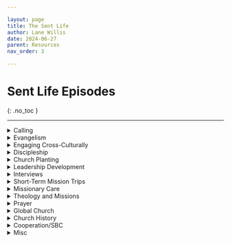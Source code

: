 ```yaml
---

layout: page
title: The Sent Life
author: Lane Willis
date: 2024-06-27
parent: Resources
nav_order: 3

---
```


# Sent Life Episodes
{: .no_toc }

---

<details closed markdown="block">
  <summary>
    Calling
  </summary>

#### November 2020: Episode 24 [What are You Going to Do with Your Life with JD Greear](https://open.spotify.com/episode/0Dfe3GcFlkqYuhhSUIYn5Y?si=YWMVdKiQSRyXUqwNs9RmVQ){:target="_blank"}

#### January 2021: Episode 30 [Seeking and Discerning the Call to Gospel Ministry](https://open.spotify.com/episode/0xw9bcFPgxlb6ae3J5OdTD?si=7aqQhXHUQLGcAACpJtNjGg){:target="_blank"}

#### April 2021: Episode 43 [What’s My Next Step to the Mission Field? The IMB (International Mission Board) Process](https://open.spotify.com/episode/43rELE7it0LARnFSTE8DvG?si=AlKVFy0uSDe84vu0THz9PQ){:target="_blank"}

#### March 2022: Episode 64 [Calling Out the Called](https://open.spotify.com/episode/42KvB3ZTHFQvI0Wod5XXmO?si=7fcWCsVbQYWaAXscdzvmEQ){:target="_blank"}

#### October 2023: Episode 104 [How do I get from Calling to the Mission Field? With Rick Fraley](https://open.spotify.com/episode/3FXAt3SXWtOxRXvkE9Qp2M?si=9_hUi-UKSBOjftSsRaRfVg){:target="_blank"}

</details>

<details closed markdown="block">
  <summary>
    Evangelism
  </summary>

#### July 2020: Episode 7 [Sharing Jesus without Freaking Out](https://open.spotify.com/episode/7Jp3g9BdLKpaVhJqVDI4Ju?si=940yJY2tT5e96B2UeKwkjQ){:target="_blank"}

#### July 2020: Episode 9 [Helping Your Church Engage the Community](https://open.spotify.com/episode/0cgyOsrgaMLwjcTI5pCydz?si=VsctzpeyRIyy_V2S5MJ90A){:target="_blank"}

#### March 2021: Episode 35 [Mission as Hospitality](https://open.spotify.com/episode/0wrz7q2Glknm5kk0fEG5ok?si=hdiEulxQRTer9IkMieuQNw){:target="_blank"}

#### November 2021: Episode 54 [Embracing the Discomfort of Evangelism](https://open.spotify.com/episode/1Pkhmijer98QlHQK54527J?si=_9f_eBwPSdCE6Bu8jOjS4Q){:target="_blank"}

#### December 2021: Episode 58 [Selfish Holidays? Or Christ-Centered Holidays?](https://open.spotify.com/episode/6glqyCNbL9KLfXqJLPZCed?si=TZVz8VPMQi6-4qpuk8HZeA){:target="_blank"}

#### January 2022: Episode 59 [Making the Most out of a New Year](https://open.spotify.com/episode/3OPNUIliQB05WjfNMqqOM3?si=IoW3QXGxRcqJRIYphkT7CA){:target="_blank"}

#### January 2022: Episode 60 [Who’s Your One?](https://open.spotify.com/episode/6ZqhXacfuzS1UXfwsQGFN9?si=6ic4JVJXSk-4bRhHJqWo8A){:target="_blank"}

#### February 2022: Episode 62 [Cross-Cultural Evangelism](https://open.spotify.com/episode/54WKGWv3nhuPMpkl2EoZKl?si=NqMvMcBHQ7qYZMvLFV2kPA){:target="_blank"}

#### January 2023: Episode 84 [Using Evangelism to Fulfill the Great Commission](https://open.spotify.com/episode/5Vx0gdcirp7oHlFbKzsJwH?si=z1L9IGc_T_iQiHWbhILXyQ){:target="_blank"}

#### March 2023: Episode 90 [Evangelism as a Team Effort](https://open.spotify.com/episode/2ozvdTbQ4VMCmZMEnSRZFg?si=mDpXDDfLS1GiAH14l8pB1g){:target="_blank"}

#### March 2023: Episode 92 [How to Practically Share Your Faith with Dr. Beougher](https://open.spotify.com/episode/0j7oQyEPPEDBYM5lwgKUUp?si=tvSiElhKS6qlR3m0CZSz9Q){:target="_blank"}

#### April 2023: Episode 95 [Leveraging Your Easter Weekend](https://open.spotify.com/episode/6J0vghpQr0ILDjiUnoQeOV?si=BX8jxN7RSFqe-6uRH3m03A){:target="_blank"}

#### April 2023: Episode 96 [Practical Tools for Effective Evangelism](https://open.spotify.com/episode/6okBASfIOd9d6dD412vNbk?si=ijB4pQmzRaKgX0i1Rqk0zg){:target="_blank"}

#### April 2023: Episode 98 [How the Church Can Engage Their Communities](https://open.spotify.com/episode/1tKNm7LSH4UBsOqCwWzOtl?si=VxUCIW-jQXmn5PAfKEx7Yw){:target="_blank"}

#### May 2023: Episode 99 [NAMB Evangelism Strategies with Dr. Kevin Ezell](https://open.spotify.com/episode/5Ihnx7cK8dEDufCA6JHHan?si=J88MWePvTvyGPb_8qQfUGA){:target="_blank"}

#### May 2023: Episode 100 [How Well is Your Church Doing with Evangelism? With Dr. Lawless](https://open.spotify.com/episode/2u82XRlp4KGET7r12xCzbZ?si=trHwzerGQKibvE1MDv2YtQ){:target="_blank"}

#### December 2023: Episode 111 [Leveraging Your Christmas for the Great Commission](https://open.spotify.com/episode/43HM7DBisxOyA7NgMnfdTy?si=-UfRHBOQQPqTgOb9rFUa9g){:target="_blank"}

#### January 2024: Episode 112 [Equipping Church Members to Share the Gospel with Jerry McCorkle](https://open.spotify.com/episode/64scLz7Upl8iXqVlI72tBJ?si=v54oxK6lQYmu9rh1L7Su8g){:target="_blank"}

#### February 2024: Episode 113 [Using the Gospel as a Filter for Ministry Relationships](https://open.spotify.com/episode/0WQha4AcugjvzD7G9LAarg?si=eMup5k-TS9uYv6vEA0CqhA){:target="_blank"}

#### March 2024: Episode 119 [The Bible as our Best Evangelism Tool](https://open.spotify.com/episode/67jSYf3LbTaQf09AmO6AYF?si=6ZXbZV3tS6ybDWw0cBL08Q){:target="_blank"}

#### April 2024: Episode 123 [Cultivating a Lifestyle of Evangelism with Timothy Waters](https://open.spotify.com/episode/2twpKpKh3GUJA8zCDbxebe?si=PQj3HELLSwGZmKCr2bGAtQ){:target="_blank"}

#### May 2024: Episode 125 [Leveraging Your Summer for the Great Commission](https://open.spotify.com/episode/2pBlKQvoYb8AEpt6xTY4g7?si=cgOEoImKRcOiPOjvR6ZxKg){:target="_blank"}

</details>

<details closed markdown="block">
  <summary>
    Engaging Cross-Culturally
  </summary>

#### March 2021: Episode 38 [Go and Tell ESL](https://open.spotify.com/episode/2naT435plkkj9mzN1dMuj0?si=hVQnMpfkSTWYqpYubWjh2Q){:target="_blank"}

#### October 2021: Episode 52 [Sharing the Gospel with our Muslim Neighbors](https://open.spotify.com/episode/1brIEMEQ9VuT2em8A8IdHS?si=YjrjAOiRRDqa3V-a9jUXKg){:target="_blank"}

#### December 2021: Episode 57 [Reaching People from Different Cultures](https://open.spotify.com/episode/7E9Z1nBaNquyukdXQzFkZa?si=NSHqI56yR62VIVJd1nd0QQ)

#### March 2023: Episode 93 [Evangelizing our Foreign-Born Neighbors](https://open.spotify.com/episode/3pAnN7ngFDwMiDCBavOq8u?si=6IY-NrKXS-6BDvj3UxZoaA){:target="_blank"}

#### May 2024: Episode 124 [Engaging Internationals on the Field and In Our Communities](https://open.spotify.com/episode/3FbICqqaSsxXw2ZNdNI28X?si=4Dcdp3vRRLODrE4N3IdWnA){:target="_blank"}

</details>

<details closed markdown="block">
  <summary>
    Discipleship
  </summary>

#### October 2021: Episode 51 [Using Bible in Disciple-Making](https://open.spotify.com/episode/2tZcQEynY2xmSfsCnJGZo8?si=vgL-h6J1SaqVIADjA5cxGw){:target="_blank"}

#### February 2023: Episode 87 [Explaining Generational Discipleship with Dr. Robinson](https://open.spotify.com/episode/7zHAhGJlzllZhJn2uUdR66?si=3KxkPr51QdCCWQB6EkAQRA){:target="_blank"}

#### February 2023: Episode 89 [Explaining Generational Discipleship with Dr. Hirt](https://open.spotify.com/episode/7Hujlyu0Vr2KKtYmEEfOZl?si=u_eGwjWjTUGc7rduHi5qRw){:target="_blank"}

</details>
 
<details closed markdown="block">
  <summary>
    Church Planting
  </summary>

#### August 2020: Episode 12 [House Church Matters](https://open.spotify.com/episode/5aET3hk30LE69WuZ4evfPI?si=WMx0P1bvSvmW8eicdmIsbQ){:target="_blank"}

#### September 2020 Episode 15 [Church Planting in the Times of COVID](https://open.spotify.com/episode/0UKJe3d9ATJY73fER2lshV?si=wdgaflIVRFaxDDMVrXfNaA){:target="_blank"}

#### September/October 2020: Episodes 17, 18, and 20 Church Planting in Chaotic Circumstances 

##### [Part 1](https://open.spotify.com/episode/2jgGK7ml196KPPUgDwGQjM?si=zPeF-Z6SSreyrskimOABVg){:target="_blank"}

##### [Part 2](https://open.spotify.com/episode/2kxYLmr73qB4rCal0L1fxI?si=5deD9JoCQWqP4GPcnhyKLg){:target="_blank"}

##### [Part 3](https://open.spotify.com/episode/5Z4Ruz38QltKSHtV5Wuhzh?si=OFOlzEbMQAOSciQzbhCUKw){:target="_blank"}

#### May 2021: Episode 44 [All Churches Can and Should Plant New Churches](https://open.spotify.com/episode/4Ao7gB8odY8s4TxgnbFWeL?si=x8qDbKunQBqusgeS0P0BLA){:target="_blank"}

#### February 2024: Episode 116 [How SendNC Helps Churches Plant Churches](https://open.spotify.com/episode/15S3IDCR9HCWq1zGTkUt8e?si=IbDlAIhIQMq2ZX-mcagDJA)

</details>

<details closed markdown="block">
  <summary>
    Leadership Development
  </summary>

#### September 2020 Episode 16 [Are You a Potential Church Planter?](https://open.spotify.com/episode/4PbAC5qyQYqJGc3omP3PYn?si=5RQHKnKeS8eLpWgtRncXLw)

#### December 2022: Episode 82 [Equipping Leaders for the Missionary Task](https://open.spotify.com/episode/0RURoUi8wfCQiIvupJt6NX?si=676fQe4vQKyhWJEGkFXpiA){:target="_blank"}

#### October 2023: Episode 103 [How Does Church Growth Fuel Sending? With Andrew Hopper](https://open.spotify.com/episode/1vyJai1uAuTwEgal9LyHMD?si=OyBmiyZMQTOci0fchgV9sg){:target="_blank"}

#### December 2023: Episode 110 [The Crucial Role of the Church in Developing Missionaries with Meridith Graves](https://open.spotify.com/episode/4nzidLOCX40sDjLtW92nIS?si=mBMF9HEZTIOjZb19OvSpoA){:target="_blank"}

</details>

<details closed markdown="block">
  <summary>
    Interviews
  </summary>

#### July 2020: Episode 8 [One Hope](https://open.spotify.com/episode/2ZPgfYNUNdCelQtUbcYsxj?si=bEISbQ9PTQSwYMJvO5qHng){:target="_blank"}

#### August 2020: Episodes 10-11 Getting to Know Our LDS Neighbors 

##### [Part 1](https://open.spotify.com/episode/7lELXtVs2Ooi0CdrXesr02?si=gdBN6_2PRDeW7Z7PQmqtDA){:target="_blank"}

##### [Part 2](https://open.spotify.com/episode/2ZnhWk91t7IDEwOYzutvmH?si=pPbECIcOR8Kjd8CnWvBHIA){:target="_blank"}

#### October 2020: Episode 21 [Before You Vote with David Platt](https://open.spotify.com/episode/7uGHJk5JRgMRgrRqACtUJA?si=hAgw9YnCRd-ASveFjbzJqg){:target="_blank"}

#### December 2020: Episode 28 [Lottie Moon Christmas Offering with Dr. Akin](https://open.spotify.com/episode/6hDX7PG8cb4HRTHhrMmxli?si=4fj_-9bwSjy3Pp-Hh0nkXg){:target="_blank"}

#### January 2021: Episode 29 [The Importance of Missions with Dr. Braswell](https://open.spotify.com/episode/55q1FMuKxbvdlLXN8O6HzK?si=RtA7p_RwSs6IkRDbrVMADA){:target="_blank"}

#### September 2021: Episode 47 [When Doors Close with Carol Ghattas](https://open.spotify.com/episode/5HX5lzbTgZ9hHwsKGkHoKk?si=Yqy6CciHSVGQ2ZnYdhN48w){:target="_blank"}

#### September 2021: Episode 50 [Fill the Tank Sunday with Todd Unzicker](https://open.spotify.com/episode/2Kv5xDfgHEG9eG8m4b6OxB?si=zSpJyyc8SCWhnxskr6e0ZA){:target="_blank"}

#### April 2022: Episode 66 [The Real Cost of Social Media](https://open.spotify.com/episode/5htz3XcpEBeTR9l7P4yEGK?si=PzTOAlRGQnKO4FaEJlKZfg){:target="_blank"}

#### November 2022: Episode 77 [Using Advent Block to Glorify Christ](https://open.spotify.com/episode/6rAeOraZMrGN2aKye05Nfj?si=FS44shbAQ925burRZecocg){:target="_blank"}

#### March 2023: Episode 94 [The Realities of Social Media with Chris Martin](https://open.spotify.com/episode/7rd95RNnxTR8C2HMV8klZy?si=2AlCbw0dSOGzt-ReK2R_3g){:target="_blank"}

#### October 2023: Episode 102 [Biblical Translation and the Great Commission with Dr. Quarles](https://open.spotify.com/episode/2eYubfkNCF9yaLICBLW4Ox?si=_89hrAgmS3eHQbl8g8OYbA){:target="_blank"}

#### November 2023: Episode 107 [Lottie Moon: The Girl Who Reached the World with Dr. Amy Whitfield](https://open.spotify.com/episode/4RtmB7brUpfnddsyaM0XqB?si=X-4e2UFsTt-DU4TH3MOh3Q){:target="_blank"}

#### December 2023: Episode 109 [Visual Learning and Missions with Walter Bowen](https://open.spotify.com/episode/7MGiFFacV3lNLLG0wlBwWD?si=lKT7SdGhSjOpi7gZKAfWVg){:target="_blank"}

#### March 2024: Episode 117 [How to Talk to Our Kids about the Great Commission with Meredith Cook](https://open.spotify.com/episode/181OfybJL9jYL7WpxDYeND?si=0BCBKr6PQ_-_thVlN456Wg){:target="_blank"}

#### March 2024: Episode 118 [Language Learning and Missions with George Watts](https://open.spotify.com/episode/1iVvxMwqaMeYtj5V3lYLm7?si=SVOQHWcwTZOSQGjew6QfNQ){:target="_blank"}

</details>

<details closed markdown="block">
  <summary>
    Short-Term Mission Trips
  </summary>

#### June 2020: Episode 2 [Critical Questions for STMs](https://open.spotify.com/episode/05UFbBuu6jsYNtFc1CJXY1?si=i2ggBgqPTUCmVKvOMyT2-Q){:target="_blank"}

#### July 2020: Episode 6 [Virtual Short-term Missions](https://open.spotify.com/episode/3Trm2zADITdDqltCvqifGC?si=sDF6y-lqSHiVtphLM6N8aA){:target="_blank"}

#### April 2021: Episode 42 [Are STMs Back?](https://open.spotify.com/episode/0W2OC0AjoZryN34cZA5COx?si=hvz6DFxFQresxWbZLIGykA){:target="_blank"}

#### December 2021: Episode 56 [How to Avoid STM Pitfalls](https://open.spotify.com/episode/75ltwTz33b3aeUd7VhlWnY?si=MdnGKa_bRXKKPpx2tNbXIQ){:target="_blank"}

#### October 2022: Episode 75 [Mobilization Through STMs](https://open.spotify.com/episode/29IZm0YXUCkaSCgu0xtX8s?si=hA0cyXZyT_izkxz_mOytxA){:target="_blank"}

#### April 2024: Episode 120 [The Value of STMs with Chloe and William](https://open.spotify.com/episode/455tqdodxbMTNms0ScrXf3?si=-KXbdU4TSE2jF0kw-5-ijQ){:target="_blank"}

#### April 2024: Episode 121 [The Value of STMs with Walter Bowen](https://open.spotify.com/episode/0bz74DoLcbDueTqKUVAfGr?si=rs3xwDnhSryV4HeeJ5VveA){:target="_blank"}

</details>

<details closed markdown="block">
  <summary>
    Missionary Care
  </summary> 

#### November 2020: Episode 23 [Missionary Care and Counseling](https://open.spotify.com/episode/039oTSOUaD31h6j39a5Lcz?si=Ut1H9qLzSNe-It9d1aMf2w)

#### February 2021: Episode 31 [Missionaries Need the Bible](https://open.spotify.com/episode/3ABYf2St4xZqCClLxSgz0e?si=78uzjYZxRjavM2EOTFpo9g)

#### October 2022: Episode 76 [Realities of Overseas Missions with Carol Ghattas](https://open.spotify.com/episode/0hLdaGNPztXsn0sl1wMBqb?si=mWZuvX29R3GhPTtSm6eg7Q)

#### November 2022: Episodes 78-81 Caring for the Mobilized 

##### [Part 1](https://open.spotify.com/episode/0KGbJIcqVVRp3mEqF3gZ2W?si=sAxiNiI6THqtC-mABgPDnQ){:target="_blank"}

##### [Part 2](https://open.spotify.com/episode/1iCVpBdjfmdqMngI0wMlnd?si=o64eDE3iTF2oLjQUrW-dlA){:target="_blank"}

##### Part 3: https://open.spotify.com/episode/4cCiJIPjwSbfHRfZWwsER5?si=Y10JR_6vRrO4aa7Ma3UbTg 

##### Part 4: https://open.spotify.com/episode/3C1tiQfv6xN4ErgXW0EY5K?si=RZhMBK8kSle6ZE631vz_rA 

#### December 2022: Episode 83 [Caring for Sent Ones During the Holiday Season](https://open.spotify.com/episode/2dC1ADHm8gJ0P1RLVGHaaS?si=ycGKCCWHTVOsOrHlP7zBBg){:target="_blank"}

#### November 2023: Episode 108 [Identifying and Addressing Burnout in Ministry with Dr. Tate Cockrell](https://open.spotify.com/episode/4m2mpvuuwa5Cs41Na6uaFR?si=MQelIgs3RxudN98Idyd6yA){:target="_blank"}

</details>

<details closed markdown="block">
  <summary>
    Theology and Missions
  </summary>

#### June 2020: Episode 1 [COVID-19 and God’s Mission](https://open.spotify.com/episode/4D3xGFG80sooAHbmG6zGJI?si=a23H6MVHTSiEe3-plOURaQ){:target="_blank"}

#### June 2020: Episode 4 [What Happens to Those Who Have Never Heard the Gospel](https://open.spotify.com/episode/7yna1FB9jTJUV9CHyRbbra?si=qDoMQsuYRQeI47B5brGDPw){:target="_blank"}

#### July 2020: Episode 5 [Does the Great Commission Require Us to Go?](https://open.spotify.com/episode/2TfZcz4tUtPszMstEAIBmL?si=yZwb5aHsQaWaOcpU5gHXlg){:target="_blank"}

#### February 2021: Episode 32 [Who is a Missionary?](https://open.spotify.com/episode/2oJveotLAklSZ11207jhwu?si=BKYbI7LAQJaTnKY4H-mACw){:target="_blank"}

#### March 2021: Episode 39 [The Living Hope in Missions](https://open.spotify.com/episode/6M9tbDTob7qOn9qlfMVnSO?si=0SIerezhThae9uPBM_9y7A){:target="_blank"}

#### April 2021: Episode 41 [The Sending Church Defined](https://open.spotify.com/episode/38EqywTpTK1Q3BVlGyGRAn?si=xAW8MuTDSaa__r6BXErsSA){:target="_blank"}

#### April 2022: Episode 65 [Developing an Apostolic Imagination with JD Payne](https://open.spotify.com/episode/2xgx9MN2tbLY02nrvCXdP4?si=Ch6aLgnWTLG0_MMl1OFnZA){:target="_blank"}

#### October 2022: Episode 74 [Redefining People and Places with Matthew Hirt](https://open.spotify.com/episode/4qmC9X6HnaudLfvjoOCFt6?si=NoMLqAvJT9iHDMCuObo3uw){:target="_blank"}

#### January 2023: Episode 85 [What is Conversion? With Dr. McKinion](https://open.spotify.com/episode/1KoIsJ1jUGW7KBmMgU3kSs?si=0DgSH0iCTyuYeHZfFNxtXA){:target="_blank"}

#### January 2023: Episode 86 [How Does Conversion Happen? With Dr. McKinion](https://open.spotify.com/episode/5f9ZGmxmkrCcByMEdgcRy2?si=QGP0zSPJQVGJpTH24xi66g){:target="_blank"}

#### February 2023: Episode 88 [What Happens if They do not Hear?](https://open.spotify.com/episode/7GCTVRS8HNRe88GsmPv9xW?si=W3HfALDvQJ2N6KoqaU5WGg){:target="_blank"}

#### August 2023: Summer Episode, [From the Four Corners: Polycentric Missions](https://open.spotify.com/episode/5M4VZWbaQpsVvvcFdcQFMJ?si=WW0q7Hu-SWymGmFnKV_t2A){:target="_blank"}

#### October 2023: Episode 101 [Foggy Words](https://open.spotify.com/episode/4Wby7S1zW4UJwMsOtR7AcB?si=UX6gfL1-Q1-2u4friYSfMA){:target="_blank"}

#### November 2023: Episode 105 [Foggy Words Part 2](https://open.spotify.com/episode/5Pz40bLk0RHQo1a6iQeSwM?si=hnNQL9AxQ_qls4WNPz-hCw){:target="_blank"}

#### November 2023: Episode 106 [Foggy Words Part 3](https://open.spotify.com/episode/3HCb0seohvfwstXalrSgll?si=9-zT45_5TRuGCeoTn37IaQ){:target="_blank"}

#### February 2024: Episode 115 [Foggy Numbers](https://open.spotify.com/episode/15nOVixtrZpE9gBER22jgB?si=35XE_BBzQ7WYC_Ni4v8lkQ){:target="_blank"}

#### June 2024: Episode 126 [Culture and Worldview](https://open.spotify.com/episode/2cmBf8yQvybJr7UQGJ1j80?si=_gDbQ1TBQbq9kOYnQBIqmw){:target="_blank"}

</details>

<details closed markdown="block">
  <summary>
    Prayer
  </summary>

#### February 2021: Episodes 33 and 34 How can I serve with Missionaries Through Prayer?

##### [Part 1](https://open.spotify.com/episode/1xxDbpM1MgiwUl9OL299p1?si=rkDVvZwKQn6jHE0RuvhWkA){:target="_blank"}

##### [Part 2](https://open.spotify.com/episode/6Ak1D09zjRUJobb6XXNAjd?si=J3zPNemlQsKBTsSyqmBjvg)

#### March 2021: Episode 37 [Do You Talk about Spiritual Warfare? With Dr. Lawless](https://open.spotify.com/episode/7qKny9vpWwgj7A8uzBiphS?si=2hHTUzFKQpiYFG37sAmQxg){:target="_blank"}

#### March 2023: Episode 91 [Praying for Mission Trips](https://open.spotify.com/episode/1I49bX78ersnfJQbqCJPQO?si=Tf3hb8ILTbm6PgfUEcB5Ig){:target="_blank"}

#### April 2023: Episode 97 [The Effectiveness of Prayer Walking](https://open.spotify.com/episode/70jsY0QH8eLSez23DcEEpN?si=VlGI7FhDQT-Wqx59L6QvHA){:target="_blank"}

</details>

<details closed markdown="block">
  <summary>
    Global Church
  </summary>

#### June 2020: Episode 3 [The Persecuted Church](https://open.spotify.com/episode/7L4ZrWBaoDi0JD0e4vxDtA?si=cHAapRS5R0e5UkSMZe5QoQ){:target="_blank"}

#### November 2020: Episode 26 [Dr. David Curry Open Doors, The Persecuted Church](https://open.spotify.com/episode/3BFJPvxhNwKxymV7dZY4g6?si=D_oSeRe1SnqzFB7VhoB30A){:target="_blank"}

#### December 2020: Episode 27 [Open Doors Int – The Persecuted Church with Ron](https://open.spotify.com/episode/6w41D8b7kMAmzcF8YYbFR4?si=hEtZpE1jRXGbOstDiN9ejg){:target="_blank"}

#### September 2021: Episode 48 [A Citizen of Nowhere](https://open.spotify.com/episode/0l0xG15RdGFzClgrom3s4j?si=5poc-ewETPK31snWsu8hmA){:target="_blank"}

#### December 2021: Episode 55 [Why Developing Global Missions Partnership Matters](https://open.spotify.com/episode/369zozgg38GEIrezxdPbNY?si=_Hhr8o1iTRSuXk1BcDZjBw){:target="_blank"}

#### March 2022: Episode 63 [Women Mobilized for God’s Mission – The WMU](https://open.spotify.com/episode/7m6mKwRxqkK8roeEs2lvzf?si=cXbicFj7RPSVHNtA51VGig){:target="_blank"}

#### May 2023: Summer Episode, [From the Four Corners: Who are We?](https://open.spotify.com/episode/7kggmeoinS0XskKXJLloWk?si=KNrcu-RjRACPzejHVxvpCg){:target="_blank"}

#### June 2023: Summer Episode, [From the Four Corners: Dr. Akin’s Love for the Global Church](https://open.spotify.com/episode/4SfnbWy2E4dwSjBmd3OfIv?si=rCo8EmIISGy63hTDNaP13w){:target="_blank"}

#### June 2023: Summer Episode, [From the Four Corners: Meet the GTI Team](https://open.spotify.com/episode/3P8J26fnBwg0IVCrlEnNEz?si=KyPVtRyxROC0jjspx8_ohQ){:target="_blank"}

#### June 2023: Summer Episode, [From the Four Corners: Spanish Speaking Church](https://open.spotify.com/episode/68duSoN4kQv6IkXbJoY0Fm?si=WyzNe92QRVqkRRtPQbSvZw){:target="_blank"}

#### June 2023: Summer Episode, [From the Four Corners: Brazil](https://open.spotify.com/episode/7d8STZlSuzVRv8sIyuXiQA?si=U6a-vmHIQveplIzHnftTvA){:target="_blank"}

#### July 2023: Summer Episode, [From the Four Corners: Asian American Churches](https://open.spotify.com/episode/5Jf8zB9U8nwWpmXrQuS4bz?si=zc1HGVNsQ4yfMEDB3eD_yg){:target="_blank"}

#### July 2023: Summer Episode, [From the Four Corners: Ukraine](https://open.spotify.com/episode/5HFHP1ktWfh7NXJUNiubPh?si=mMMksTNITXmtakTsOeB6ag){:target="_blank"}

#### July 2023: Summer Episode, [From the Four Corners: Fastest Growing Church in the Muslim World](https://open.spotify.com/episode/63z5qgzw8imiMKf4EG0dba?si=MMr4vE1qSiq86cI8KR_LsA){:target="_blank"}

#### July 2023: Summer Episode, [From the Four Corners: East and Southeast Asian American Churches](https://open.spotify.com/episode/2IvANNQdLvrKhrhj3ldrtC?si=TeXGRLbRQUaYrksODyZR2g){:target="_blank"}

#### August 2023: Summer Episode, [From the Four Corners: WMU](https://open.spotify.com/episode/0AlR0pqgUKyUs4egHHo9av?si=BgF5GBCcSfiDZ6lRn5Iryg){:target="_blank"}

#### August 2023: Summer Episode, [From the Four Corners: The Unassuming Evangelical Giant](https://open.spotify.com/episode/6KLfuUKIgjgXQP3DdTLQef?si=XkBmsHwqRj2S8mnGtDJP7A){:target="_blank"}

</details>

<details closed markdown="block">
  <summary>
    Church History
  </summary> 

#### September 2021: Episode 49 [Luther, the Call of Christ, and COVID](https://open.spotify.com/episode/5AvXW6DTzDKyzEeDl3Jp32?si=Kgym-mFVSw6Y6Wk_0_ulWQ){:target="_blank"}

#### April 2024: Episode 122 [Church History and Missions with Dr. Eccher](https://open.spotify.com/episode/3eZFo0K06g774IZeGCQODJ?si=zy61wnuQQ82EClDhH7wzLQ){:target="_blank"}

</details>

<details closed markdown="block">
  <summary>
    Cooperation/SBC
  </summary>
 

#### May 2022: Episode 67 [Together We Go: Cooperating on Missions](https://open.spotify.com/episode/4EUdBevCyhd2Sc2yTnY9R5?si=VE6xyYivSuSzdaWa3hsBJA){:target="_blank"}

#### May 2022: Episode 68 [Together We Go: Why do we Cooperate?](https://open.spotify.com/episode/78JaYXbC83hxx7ARpniwzk?si=TGgAIuxQSMGwqDnDdkoJgA){:target="_blank"}

#### May 2022: Episode 69 [Together We Go: How do we Cooperate?](https://open.spotify.com/episode/1m8FkxmfVbrXT64WArqZOO?si=MKzo-vRTS1mbARXu-5DxkQ){:target="_blank"}

#### May 2022: Episode 70 [Together We Go: Cooperation from a Pastor’s Perspective](https://open.spotify.com/episode/0e3ZppB4lD7InpQR8HbxvR?si=h0NzKf8ETTe832QBdUUNog){:target="_blank"}

#### June 2022: Episode 71 [Together We Go: History of Cooperation](https://open.spotify.com/episode/66X5Yx9KYWSPxZWFyWThdG?si=F1QCku2_SAmNsfROqGTYvQ){:target="_blank"}

#### June 2022: Episode 72 [Together We Go: FAQs About the Annual Meeting](https://open.spotify.com/episode/1mnH9io4KCu8ZDrWMcvXCC?si=NNhqAEIJROSxeT7SeUqYdg){:target="_blank"}

</details>

<details closed markdown="block">
  <summary>
    Misc
  </summary>

#### August 2020: Episode 13 [Gentrification](https://open.spotify.com/episode/2o0NveJuwFNbqFMwzp24Ht?si=BzlWX6r_QfuCc-j2xzKeMg\){:target="_blank"}

#### September 2020: Episode 14 [Virtual Ministry Fair](https://open.spotify.com/episode/15883jjfikycyVKWDq2Gmb?si=IKcIQWGPTxaT97zNgoeJ-Q){:target="_blank"}

#### October 2020: Episode 19 [Reversed Urbanization](https://open.spotify.com/episode/4aO7unXVqo6pnJvsOEIyGp?si=CoPrAOLsSV2S6OGoiZ3M9w){:target="_blank"}

#### October 2020: Episode 22 [The Impact of Missionary Biographies](https://open.spotify.com/episode/74l8fKQRj9BHqXuMZiqptw?si=ZtGGKayPSRGGkaIrIXJ1Jg){:target="_blank"}

#### November 2020: Episode 25 [You Asked, We Answered](https://open.spotify.com/episode/3Safnmlo30C4f4XDY4CHVH?si=xRztTgtGTjy-qnZ4Np8r3g){:target="_blank"}

#### March 2021: Episode 36 [The Gift of Immigration for the Church](https://open.spotify.com/episode/6EIl4FnMss2pz4gP38T24D?si=Uq43DsW1T_KKuaUoilKFtQ){:target="_blank"}

#### April 2021: Episode 40 [You Asked, We Answered](https://open.spotify.com/episode/2e3JorphAykv5DTWQNJrPH?si=MOkpgbQsTPm6rD9yLgiePg){:target="_blank"}

#### May 2021: Episode 45 [How to Have a Missional Summer](https://open.spotify.com/episode/19Ck0t1XsZli5Yx32xWiHz?si=omMY5qliSBuMhlHqZ5aPAw){:target="_blank"}

#### September 2021: Episode 46 [To Be Seen and Heard for Jesus](https://open.spotify.com/episode/6WdBpez1r02rkob41LyRET?si=aZ7FYSKnTl6x3LACE9E8iw){:target="_blank"}

#### November 2021: Episode 52 [Welcoming Keelan Cook and Introducing Season](https://open.spotify.com/episode/2cZXgiB7mUQk7SppeC3SNz?si=qlE8TkkIRwWwUqbNhFEa2Q){:target="_blank"}

#### January 2022: Episode 61 [Global Missions Week](https://open.spotify.com/episode/6SeiTUI6ScyuYV2rzlRUm2?si=nt9hCqN9RjOmacxxQ1XO2Q){:target="_blank"}

#### October 2022: Episode 73 [Reboot: Mapping the Future](https://open.spotify.com/episode/7E0JOw7zdoVemoTmlzdOli?si=Vjxy7E8tR2mDkL7lbC4gNg){:target="_blank"}

#### February 2024: Episode 114 [The Questions Students are Asking about Missions](https://open.spotify.com/episode/32ePZ0rUrlU2wFonUX6WMB?si=wF4HXXyaTyqcSe6qvnNc2w){:target="_blank"}

</details>


